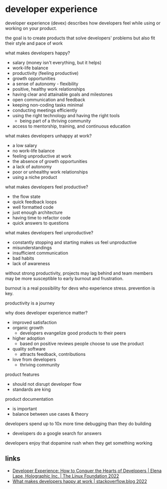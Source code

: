 # developer experience

developer experience (devex) describes how developers feel while using or working on your product.

the goal is to create products that solve developers' problems but also fit their style and pace of work

what makes developers happy?
* salary (money isn't everything, but it helps)
* work-life balance
* productivity (feeling productive)
* growth opportunities
* a sense of autonomy - flexibility
* positive, healthy work relationships
* having clear and attainable goals and milestones
* open communication and feedback
* keeping non-coding tasks minimal
* conducting meetings efficiently
* using the right technology and having the right tools
  * being part of a thriving community
* access to mentorship, training, and continuous education

what makes developers unhappy at work?
* a low salary
* no work-life balance
* feeling unproductive at work
* the absence of growth opportunities
* a lack of autonomy
* poor or unhealthy work relationships
* using a niche product

what makes developers feel productive?
* the flow state
* quick feedback loops
* well formatted code
* just enough architecture
* having time to refactor code
* quick answers to questions

what makes developers feel unproductive?
* constantly stopping and starting makes us feel unproductive
* misunderstandings
* insufficient communication
* bad habits
* lack of awareness

without strong productivity, projects may lag behind and team members may be more susceptible to early burnout and frustration.

burnout is a real possibility for devs who experience stress. prevention is key.

productivity is a journey

why does developer experience matter?
* improved satisfaction
* organic growth
  * developers evangelize good products to their peers
* higher adoption
  * based on positive reviews people choose to use the product
* quality software
  * attracts feedback, contributions
* love from developers
  * thriving community

product features
* should not disrupt developer flow
* standards are king

product documentation
* is important
* balance between use cases & theory

developers spend up to 10x more time debugging than they do building
* developers do a google search for answers

developers enjoy that dopamine rush when they get something working

## links
* [Developer Experience: How to Conquer the Hearts of Developers | Elena Lape, Holographic Inc. | The Linux Foundation 2022](https://www.youtube.com/watch?v=T9uSL29ycyo)
* [What makes developers happy at work | stackoverflow.blog 2022](https://stackoverflow.blog/2022/03/17/new-data-what-makes-developers-happy-at-work/)
